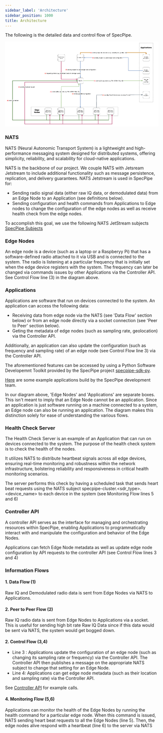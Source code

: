 ```yaml
---
sidebar_label: 'Architecture'
sidebar_position: 1000
title: Architecture
---
```


The following is the detailed data and control flow of SpecPipe.

![System Architecture](/img/specpipe-architecture.png)

### NATS
NATS (Neural Autonomic Transport System) is a lightweight and high-performance messaging system designed for distributed systems, offering simplicity, reliability, and scalability for cloud-native applications.

NATS is the backbone of our project. We couple NATS with Jetsream Jetstream to include additional functionality such as message persistence, replication, and delivery guarantees. NATS Jetstream is used in SpecPipe for:
* Sending radio signal data (either raw IQ data, or demodulated data) from an Edge Node to an Application (see definitions below).
* Sending configuration and health commands from Applications to Edge nodes to change the configuration of the edge nodes as well as receive health check from the edge nodes.

To accomplish this goal, we use the following NATS JetStream subjects [SpecPipe Subjects](./setup/sever-edge-setup#nats-jetstream-subjects)

### Edge Nodes

An edge node is a device (such as a laptop or a Raspberyy Pi) that has a software-defined radio attached to it via USB and is connected to the system. The radio is listening at a particular frequency that is initially set when the edge device registers with the system. The frequency can later be changed via commands issues by other Applications via the Controller API. See Control Flow line (3) in the diagram above.

### Applications

Applications are software that run on devices connected to the system. An application can access the following data:
* Receiving data from edge node via the NATS (see 'Data Flow' section below) or from an edge node directly via a socket connection (see 'Peer to Peer' section below).
* Geting the metadata of edge nodes (such as sampling rate, geolocation) via the Controller API.

Additionally, an application can also update the configuration (such as frequency and sampling rate) of an edge node (see Control Flow line 3) via the Controller API.

The aforementioned features can be accessed by using a Python Software Developemnt Toolkit provided by the SpecPipe project [specpipe-sdk-py](./setup/application.md). 

[Here](./examples) are some example applications build by the SpecPipe development team.

In our diagram above, 'Edge Nodes' and 'Applications' are separate boxes. This isn't meant to imply that an Edge Node cannot be an application. Since an application is just software running on a machine connected to a system, an Edge node can also be running an application. The diagram makes this distinction solely for ease of understanding the various flows.


### Health Check Server

The Health Check Server is an example of an Application that can run on devices connected to the system. The purpose of the health check system is to check the health of the nodes.

It utilizes NATS to distribute heartbeat signals across all edge devices, ensuring real-time monitoring and robustness within the network infrastructure, bolstering reliability and responsiveness in critical health monitoring scenarios.

The server performs this check by having a scheduled task that sends heart beat requests using the NATS subject specpipe-cluster.&lt;sdr_type&gt;.&lt;device_name&gt; to each device in the system (see Monitoring Flow lines 5 and 6)

### Controller API

A controller API serves as the interface for managing and orchestrating resources within SpecPipe, enabling Applications to programmatically interact with and manipulate the configuration and behavior of the Edge Nodes.

Applications can fetch Edge Node metadata as well as update edge node configuration by API requests to the controller API (see Control Flow lines 3 and 4)


### Information Flows

#### 1. Data Flow (1)

Raw IQ and Demodulated radio data is sent from Edge Nodes via NATS to Applications.

#### 2. Peer to Peer Flow (2)

Raw IQ radio data is sent from Edge Nodes to Applications via a socket. This is useful for sending high bit rate Raw IQ Data since if this data would be sent via NATS, the system would get bogged down.

#### 2. Control Flow (3,4)

* Line 3 : Applications update the configuration of an edge node (such as changing its sampling rate or frequency) via the Controller API. The Controller API then publishes a message on the appropriate NATS subject to change that setting for an Edge Node.
* Line 4: Applications can get edge node metadata (such as their location and sampling rate) via the Controller API.

See [Controller API](./setup/sever-edge-setup#7-setting-up-controller-plane) for example calls.

#### 4. Monitoring Flow (5,6)
Applications can monitor the health of the Edge Nodes by running the health command for a particular edge node. When this command is issued, NATS sending heart beat requests to all the Edge Nodes (line 5). Then, the edge nodes alive respond with a heartbeat (line 6) to the server via NATS
